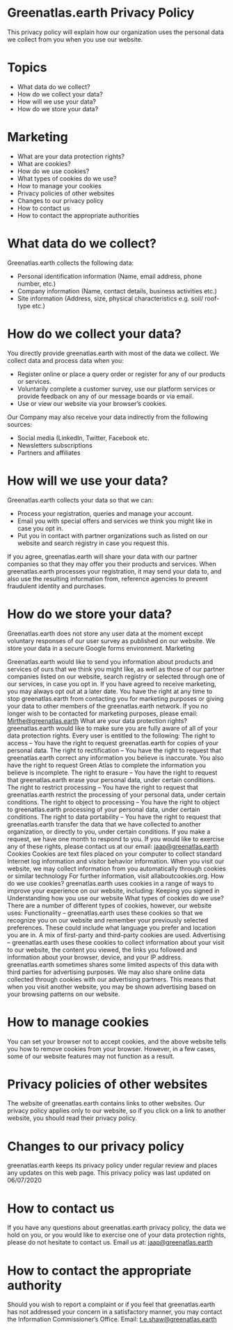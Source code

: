 # Greenatlas.earth Privacy Policy

This privacy policy will explain how our organization uses the personal data we collect from you when you use our website.

# Topics

* What data do we collect?
* How do we collect your data?
* How will we use your data?
* How do we store your data?

# Marketing
* What are your data protection rights?
* What are cookies?
* How do we use cookies?
* What types of cookies do we use?
* How to manage your cookies
* Privacy policies of other websites
* Changes to our privacy policy
* How to contact us
* How to contact the appropriate authorities

# What data do we collect?

Greenatlas.earth collects the following data:

* Personal identification information (Name, email address, phone number, etc.)
* Company information (Name, contact details, business activities etc.)
* Site information (Address, size, physical characteristics e.g. soil/ roof-type etc.)

# How do we collect your data?

You directly provide greenatlas.earth with most of the data we collect. We collect data and process data when you:

* Register online or place a query order or register for any of our products or services.
* Voluntarily complete a customer survey, use our platform services or provide feedback on any of our message boards or via email.
* Use or view our website via your browser’s cookies.

Our Company may also receive your data indirectly from the following sources:

* Social media (LinkedIn, Twitter, Facebook etc.
* Newsletters subscriptions
* Partners and affiliates

# How will we use your data?

Greenatlas.earth collects your data so that we can:

* Process your registration, queries and manage your account.
* Email you with special offers and services we think you might like in case you opt in. 
* Put you in contact with partner organizations such as listed on our website and search registry in case you request this.

If you agree, greenatlas.earth will share your data with our partner companies so that they may offer you their products and services.
When greenatlas.earth processes your registration, it may send your data to, and also use the resulting information from, reference agencies to prevent fraudulent identity and purchases.

# How do we store your data?

Greenatlas.earth does not store any user data at the moment except voluntary responses of our user survey as published on our website.
We store your data in a secure Google forms environment.
Marketing

Greenatlas.earth would like to send you information about products and services of ours that we think you might like, as well as those of our partner companies listed on our website, search registry or selected through one of our services, in case you opt in.
If you have agreed to receive marketing, you may always opt out at a later date.
You have the right at any time to stop greenatlas.earth from contacting you for marketing purposes or giving your data to other members of the greenatlas.earth network.
If you no longer wish to be contacted for marketing purposes, please email: Mirthe@greenatlas.earth
What are your data protection rights?
greenatlas.earth would like to make sure you are fully aware of all of your data protection rights. Every user is entitled to the following:
The right to access – You have the right to request greenatlas.earth for copies of your personal data. 
The right to rectification – You have the right to request that greenatlas.earth correct any information you believe is inaccurate. You also have the right to request Green Atlas to complete the information you believe is incomplete.
The right to erasure – You have the right to request that greenatlas.earth erase your personal data, under certain conditions.
The right to restrict processing – You have the right to request that greenatlas.earth restrict the processing of your personal data, under certain conditions.
The right to object to processing – You have the right to object to greenatlas.earth processing of your personal data, under certain conditions.
The right to data portability – You have the right to request that greenatlas.earth transfer the data that we have collected to another organization, or directly to you, under certain conditions.
If you make a request, we have one month to respond to you. If you would like to exercise any of these rights, please contact us at our email: jaap@greenatlas.earth
Cookies
Cookies are text files placed on your computer to collect standard Internet log information and visitor behavior information. When you visit our website, we may collect information from you automatically through cookies or similar technology
For further information, visit allaboutcookies.org.
How do we use cookies?
greenatlas.earth uses cookies in a range of ways to improve your experience on our website, including:
Keeping you signed in
Understanding how you use our website
What types of cookies do we use?
There are a number of different types of cookies, however, our website uses:
Functionality – greenatlas.earth uses these cookies so that we recognize you on our website and remember your previously selected preferences. These could include what language you prefer and location you are in. A mix of first-party and third-party cookies are used.
Advertising – greenatlas.earth uses these cookies to collect information about your visit to our website, the content you viewed, the links you followed and information about your browser, device, and your IP address. greenatlas.earth sometimes shares some limited aspects of this data with third parties for advertising purposes. 
We may also share online data collected through cookies with our advertising partners. This means that when you visit another website, you may be shown advertising based on your browsing patterns on our website.
 
# How to manage cookies
You can set your browser not to accept cookies, and the above website tells you how to remove cookies from your browser. However, in a few cases, some of our website features may not function as a result.

# Privacy policies of other websites
The website of greenatlas.earth contains links to other websites. Our privacy policy applies only to our website, so if you click on a link to another website, you should read their privacy policy.
# Changes to our privacy policy
greenatlas.earth keeps its privacy policy under regular review and places any updates on this web page. This privacy policy was last updated on 06/07/2020

# How to contact us
If you have any questions about greenatlas.earth privacy policy, the data we hold on you, or you would like to exercise one of your data protection rights, please do not hesitate to contact us.
Email us at: jaap@greenatlas.earth
  
# How to contact the appropriate authority
Should you wish to report a complaint or if you feel that greenatlas.earth has not addressed your concern in a satisfactory manner, you may contact the Information Commissioner’s Office.
Email: t.e.shaw@greenatlas.earth

